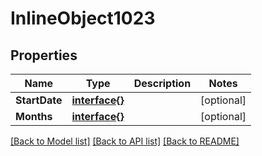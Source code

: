 # InlineObject1023

## Properties

Name | Type | Description | Notes
------------ | ------------- | ------------- | -------------
**StartDate** | [**interface{}**](.md) |  | [optional] 
**Months** | [**interface{}**](.md) |  | [optional] 

[[Back to Model list]](../README.md#documentation-for-models) [[Back to API list]](../README.md#documentation-for-api-endpoints) [[Back to README]](../README.md)


